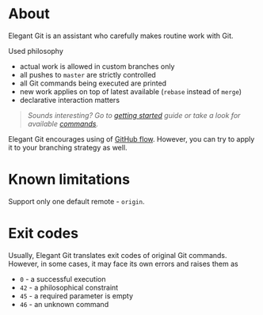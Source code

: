 # About
Elegant Git is an assistant who carefully makes routine work with Git.

Used philosophy

- actual work is allowed in custom branches only
- all pushes to `master` are strictly controlled
- all Git commands being executed are printed
- new work applies on top of latest available (`rebase` instead of `merge`)
- declarative interaction matters

> _Sounds interesting? Go to [getting started](getting-started.md) guide or take a look for
available [commands](commands.md)._

Elegant Git encourages using of
[GitHub flow](https://guides.github.com/introduction/flow/). However, you can try to apply it to
your branching strategy as well.

# Known limitations
Support only one default remote - `origin`.

# Exit codes
Usually, Elegant Git translates exit codes of original Git commands. However, in some cases,
it may face its own errors and raises them as

- `0` - a successful execution
- `42` - a philosophical constraint
- `45` - a required parameter is empty
- `46` - an unknown command
